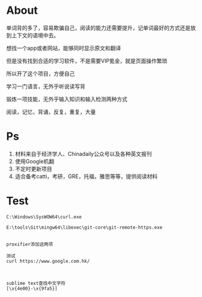 
# About
单词背的多了，容易欺骗自己，阅读的能力还需要提升，记单词最好的方式还是放到上下文的语境中去。

想找一个app或者网站，能够同时显示原文和翻译

但是没有找到合适的学习软件，不是需要VIP氪金，就是页面操作繁琐

所以开了这个项目，方便自己

学习一门语言，无外乎听说读写背

锻炼一项技能，无外乎输入知识和输入检测两种方式

阅读，记忆，背诵，反复，重复，大量

# Ps
1. 材料来自于经济学人、Chinadaily公众号以及各种英文报刊
2. 使用Google机翻
3. 不定时更新项目
4. 适合备考catti，考研，GRE，托福，雅思等等，提供阅读材料




# Test

```
C:\Windows\SysWOW64\curl.exe

E:\tools\Git\mingw64\libexec\git-core\git-remote-https.exe


proxifier添加这两项

测试
curl https://www.google.com.hk/



sublime text查找中文字符
[\x{4e00}-\x{9fa5}]


```







